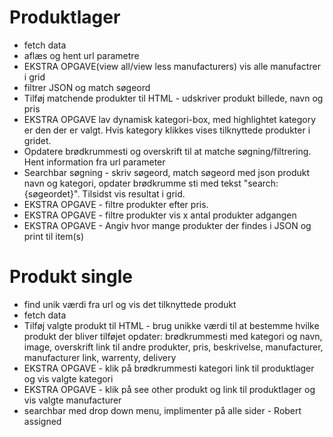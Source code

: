 # Produktlager

  * fetch data
  * aflæs og hent url parametre
  * EKSTRA OPGAVE(view all/view less manufacturers) vis alle manufactrer i grid
  * filtrer JSON og match søgeord 
  * Tilføj matchende produkter til HTML - udskriver produkt billede, navn og pris
  * EKSTRA OPGAVE lav dynamisk kategori-box, med highlightet kategory er den der er valgt. Hvis kategory klikkes vises tilknyttede produkter i gridet.
  * Opdatere brødkrummesti og overskrift til at matche søgning/filtrering. Hent information fra url parameter 
  * Searchbar søgning - skriv søgeord, match søgeord med json produkt navn og kategori, opdater brødkrumme sti med tekst "search: {søgeordet}". Tilsidst vis resultat i grid.
  * EKSTRA OPGAVE - filtre produkter efter pris.
  * EKSTRA OPGAVE - filtre produkter vis x antal produkter adgangen
  * EKSTRA OPGAVE - Angiv hvor mange produkter der findes i JSON og print til item(s)

# Produkt single

 * find unik værdi fra url og vis det tilknyttede produkt
 * fetch data
 * Tilføj valgte produkt til HTML - brug unikke værdi til at bestemme hvilke produkt der bliver tilføjet
 opdater: brødkrummesti med kategori og navn, image, overskrift link til andre produkter, pris, beskrivelse, manufacturer, manufacturer link, warrenty, delivery 
 * EKSTRA OPGAVE - klik på brødkrummesti kategori link til produktlager og vis valgte kategori
 * EKSTRA OPGAVE - klik på see other produkt og link til produktlager og vis valgte manufacturer
 * searchbar med drop down menu, implimenter på alle sider - Robert assigned  
